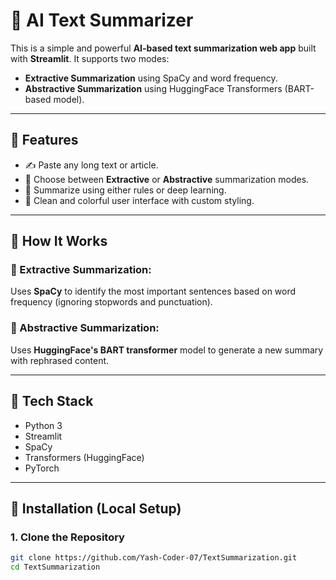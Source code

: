 # 📝 AI Text Summarizer

This is a simple and powerful **AI-based text summarization web app** built with **Streamlit**. It supports two modes:

- **Extractive Summarization** using SpaCy and word frequency.
- **Abstractive Summarization** using HuggingFace Transformers (BART-based model).

---

## 🚀 Features

- ✍️ Paste any long text or article.
- 🔧 Choose between **Extractive** or **Abstractive** summarization modes.
- 💬 Summarize using either rules or deep learning.
- 🎨 Clean and colorful user interface with custom styling.

---

## 🧠 How It Works

### 🔹 Extractive Summarization:
Uses **SpaCy** to identify the most important sentences based on word frequency (ignoring stopwords and punctuation).

### 🔹 Abstractive Summarization:
Uses **HuggingFace's BART transformer** model to generate a new summary with rephrased content.

---

## 🧰 Tech Stack

- Python 3
- Streamlit
- SpaCy
- Transformers (HuggingFace)
- PyTorch

---

## 🔧 Installation (Local Setup)

### 1. Clone the Repository

```bash
git clone https://github.com/Yash-Coder-07/TextSummarization.git
cd TextSummarization
